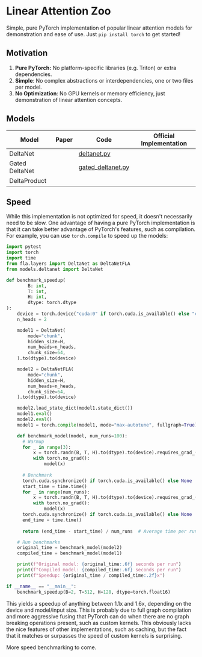 # Linear Attention Zoo

Simple, pure PyTorch implementation of popular linear attention models for demonstration and ease of use. Just `pip install torch` to get started!

## Motivation

1. **Pure PyTorch:** No platform-specific libraries (e.g. Triton) or extra dependencies.
2. **Simple**: No complex abstractions or interdependencies, one or two files per model.
3. **No Optimization**: No GPU kernels or memory efficiency, just demonstration of linear attention concepts.

## Models

| Model | Paper | Code | Official Implementation |
|-------|-------|------| ---------------------|
| DeltaNet |  | [deltanet.py](models/deltanet.py) | |
| Gated DeltaNet | |[gated_deltanet.py](models/gated_deltanet.py) | |
| DeltaProduct | | | |

## Speed

While this implementation is not optimized for speed, it doesn't necessarily need to be slow. One advantage of having a pure PyTorch implementation is that it can take better advantage of PyTorch's features, such as compilation. For example, you can use `torch.compile` to speed up the models:

```python
import pytest
import torch
import time
from fla.layers import DeltaNet as DeltaNetFLA
from models.deltanet import DeltaNet

def benchmark_speedup(
        B: int,
        T: int,
        H: int,
        dtype: torch.dtype
):
    device = torch.device("cuda:0" if torch.cuda.is_available() else "cpu")
    n_heads = 2

    model1 = DeltaNet(
        mode="chunk",
        hidden_size=H,
        num_heads=n_heads,
        chunk_size=64,
    ).to(dtype).to(device)

    model2 = DeltaNetFLA(
        mode="chunk",
        hidden_size=H,
        num_heads=n_heads,
        chunk_size=64,
    ).to(dtype).to(device)

    model2.load_state_dict(model1.state_dict())
    model1.eval()
    model2.eval()
    model1 = torch.compile(model1, mode="max-autotune", fullgraph=True)

    def benchmark_model(model, num_runs=100):
      # Warmup
      for _ in range(3):
          x = torch.randn(B, T, H).to(dtype).to(device).requires_grad_(True)
          with torch.no_grad():
              model(x)
      
      # Benchmark
      torch.cuda.synchronize() if torch.cuda.is_available() else None
      start_time = time.time()
      for _ in range(num_runs):
          x = torch.randn(B, T, H).to(dtype).to(device).requires_grad_(True)
          with torch.no_grad():
              model(x)
      torch.cuda.synchronize() if torch.cuda.is_available() else None
      end_time = time.time()
      
      return (end_time - start_time) / num_runs  # Average time per run

    # Run benchmarks
    original_time = benchmark_model(model2)
    compiled_time = benchmark_model(model1)

    print(f"Original model: {original_time:.6f} seconds per run")
    print(f"Compiled model: {compiled_time:.6f} seconds per run")
    print(f"Speedup: {original_time / compiled_time:.2f}x")

if __name__ == "__main__":
    benchmark_speedup(B=2, T=512, H=128, dtype=torch.float16)
```

This yields a speedup of anything between 1.1x and 1.6x, depending on the device and model/input size. This is probably due to full graph compilation and more aggressive fusing that PyTorch can do when there are no graph breaking operations present, such as custom kernels. This obviously lacks the nice features of other implementations, such as caching, but the fact that it matches or surpasses the speed of custom kernels is surprising.

More speed benchmarking to come.
